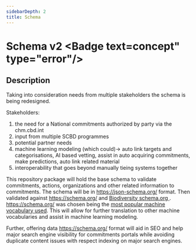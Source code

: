 ```yaml
---
sidebarDepth: 2
title: Schema 
---
```

# Schema v2 <Badge text=concept" type="error"/>

## Description
Taking into consideration needs from multiple stakeholders the schema is being redesigned.

Stakeholders:

1. the need for a National commitments authorized by party via the chm.cbd.int
2. input from multiple SCBD programmes
3. potential partner needs
4. machine learning modeling (which could)->  auto link targets and categorisations, AI based vetting, assist in auto acquiring commitments, make predictions, auto link related material
5. interoperability that goes beyond manually tieing systems together

This repository package will hold the base schema to validate commitments, actions, organizations and other related information to commitments.  The schema will be in https://json-schema.org/ format.  Then validated against <a href="https://schema.org/" rel="noopener noreferrer" target="_blank"> <OutboundLink/> https://schema.org/ </a> and <a href="https://bioschemas.org/groups/Biodiversity/" rel="noopener noreferrer" target="_blank"><OutboundLink/> Biodiversity schema.org </a>.   <a href="https://schema.org/" rel="noopener noreferrer" target="_blank"> <OutboundLink/> https://schema.org/ </a> was chosen being the <a href="http://webdatacommons.org/structureddata/2019-12/stats/stats.html" rel="noopener noreferrer" target="_blank"> <OutboundLink/> most popular machine vocabulary used</a>.  This will allow for further translation to other machine vocabularies and assist in machine learning modeling.

Further, offering data <a href="https://schema.org/" rel="noopener noreferrer" target="_blank"> <OutboundLink/> https://schema.org/ </a> format will aid in SEO and help major search engine visibility for commitments portals while avoiding duplicate content issues with respect indexing on major search engines.



